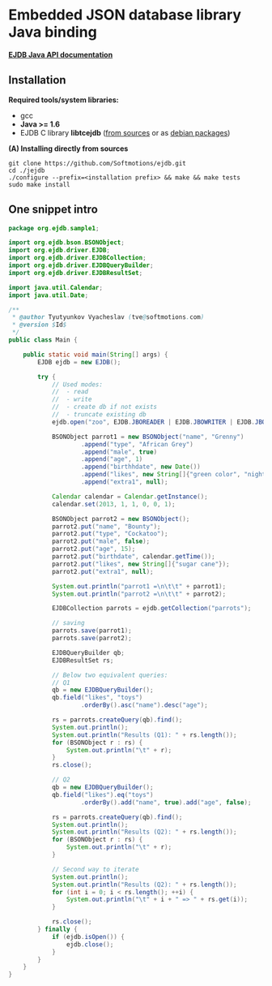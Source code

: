 Embedded JSON database library Java binding
============================================================

**[EJDB Java API documentation](http://ejdb.org/javadoc/)**

Installation
---------------------------------

**Required tools/system libraries:**

* gcc
* **Java >= 1.6**
* EJDB C library **libtcejdb** ([from sources](https://github.com/Softmotions/ejdb#manual-installation) or as [debian packages](https://github.com/Softmotions/ejdb/wiki/Debian-Ubuntu-installation))

**(A) Installing directly from sources**

```
git clone https://github.com/Softmotions/ejdb.git
cd ./jejdb
./configure --prefix=<installation prefix> && make && make tests
sudo make install
```

One snippet intro
---------------------------------

```Java
package org.ejdb.sample1;

import org.ejdb.bson.BSONObject;
import org.ejdb.driver.EJDB;
import org.ejdb.driver.EJDBCollection;
import org.ejdb.driver.EJDBQueryBuilder;
import org.ejdb.driver.EJDBResultSet;

import java.util.Calendar;
import java.util.Date;

/**
 * @author Tyutyunkov Vyacheslav (tve@softmotions.com)
 * @version $Id$
 */
public class Main {

    public static void main(String[] args) {
        EJDB ejdb = new EJDB();

        try {
            // Used modes:
            //  - read
            //  - write
            //  - create db if not exists
            //  - truncate existing db
            ejdb.open("zoo", EJDB.JBOREADER | EJDB.JBOWRITER | EJDB.JBOCREAT | EJDB.JBOTRUNC);

            BSONObject parrot1 = new BSONObject("name", "Grenny")
                    .append("type", "African Grey")
                    .append("male", true)
                    .append("age", 1)
                    .append("birthhdate", new Date())
                    .append("likes", new String[]{"green color", "night", "toys"})
                    .append("extra1", null);

            Calendar calendar = Calendar.getInstance();
            calendar.set(2013, 1, 1, 0, 0, 1);

            BSONObject parrot2 = new BSONObject();
            parrot2.put("name", "Bounty");
            parrot2.put("type", "Cockatoo");
            parrot2.put("male", false);
            parrot2.put("age", 15);
            parrot2.put("birthdate", calendar.getTime());
            parrot2.put("likes", new String[]{"sugar cane"});
            parrot2.put("extra1", null);

            System.out.println("parrot1 =\n\t\t" + parrot1);
            System.out.println("parrot2 =\n\t\t" + parrot2);

            EJDBCollection parrots = ejdb.getCollection("parrots");

            // saving
            parrots.save(parrot1);
            parrots.save(parrot2);

            EJDBQueryBuilder qb;
            EJDBResultSet rs;

            // Below two equivalent queries:
            // Q1
            qb = new EJDBQueryBuilder();
            qb.field("likes", "toys")
                    .orderBy().asc("name").desc("age");

            rs = parrots.createQuery(qb).find();
            System.out.println();
            System.out.println("Results (Q1): " + rs.length());
            for (BSONObject r : rs) {
                System.out.println("\t" + r);
            }
            rs.close();

            // Q2
            qb = new EJDBQueryBuilder();
            qb.field("likes").eq("toys")
                    .orderBy().add("name", true).add("age", false);

            rs = parrots.createQuery(qb).find();
            System.out.println();
            System.out.println("Results (Q2): " + rs.length());
            for (BSONObject r : rs) {
                System.out.println("\t" + r);
            }

            // Second way to iterate
            System.out.println();
            System.out.println("Results (Q2): " + rs.length());
            for (int i = 0; i < rs.length(); ++i) {
                System.out.println("\t" + i + " => " + rs.get(i));
            }

            rs.close();
        } finally {
            if (ejdb.isOpen()) {
                ejdb.close();
            }
        }
    }
}

```
